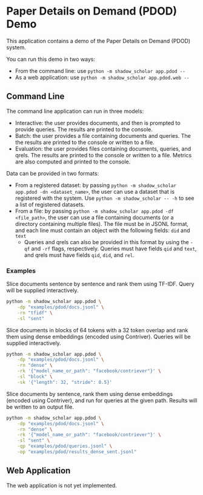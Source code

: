 # Paper Details on Demand (PDOD) Demo

This application contains a demo of the Paper Details on Demand (PDOD) system.

You can run this demo in two ways:

- From the command line: use `python -m shadow_scholar app.pdod --`
- As a web application: use `python -m shadow_scholar app.pdod.web --`

## Command Line

The command line application can run in three models:

- Interactive: the user provides documents, and then is prompted to provide
  queries. The results are printed to the console.
- Batch: the user provides a file containing documents and queries. The
  the results are printed to the console or written to a file.
- Evaluation: the user provides files containing documents, queries, and
  qrels. The results are printed to the console or written to a file.
  Metrics are also computed and printed to the console.

Data can be provided in two formats:

- From a registered dataset: by passing
  `python -m shadow_scholar app.pdod -dn <dataset_name>`, the user can use
  a dataset that is registered with the system. Use
  `python -m shadow_scholar -- -h` to see a list of registered datasets.
- From a file: by passing `python -m shadow_scholar app.pdod -df <file_path>`,
  the user can use a file containing documents (or a directory containing
  multiple files). The file must be in JSONL format, and each line must
  contain an object with the following fields: `did` and `text`
    - Queries and qrels can also be provided in this format by using the
        `-qf` and `-rf` flags, respectively. Queries must have fields
        `qid` and `text`, and qrels must have fields `qid`, `did`, and
        `rel`.


### Examples

Slice documents sentence by sentence and rank them using TF-IDF. Query will
be supplied interactively.


```bash
python -m shadow_scholar app.pdod \
    -dp "examples/pdod/docs.jsonl" \
    -rn "tfidf" \
    -sl "sent"
```

Slice documents in blocks of 64 tokens with a 32 token overlap and rank them
using dense embeddings (encoded using Contriver). Queries will be supplied
interactively.

```bash
python -m shadow_scholar app.pdod \
    -dp "examples/pdod/docs.jsonl" \
    -rn "dense" \
    -rk '{"model_name_or_path": "facebook/contriever"}' \
    -sl "block" \
    -sk '{"length": 32, "stride": 0.5}'
```

Slice documents by sentence, rank them using dense embeddings (encoded using
Contriver), and run for queries at the given path. Results will be written
to an output file.

```bash
python -m shadow_scholar app.pdod \
    -dp "examples/pdod/docs.jsonl" \
    -rn "dense" \
    -rk '{"model_name_or_path": "facebook/contriever"}' \
    -sl "sent" \
    -qp "examples/pdod/queries.jsonl" \
    -op "examples/pdod/results_dense_sent.jsonl"
```

## Web Application

The web application is not yet implemented.
